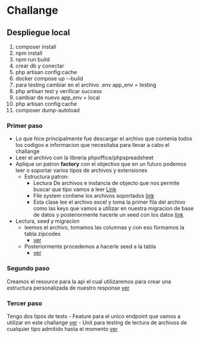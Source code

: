 # Challange
## Despliegue local
1) composer install
2) npm install
3) npm run build
4) crear db y conectar
5) php artisan config:cache
6) docker compose up --build
7) para testing cambiar en el archivo .env app_env = testing
8) php artisan test y verificar success
9) cambiar de nuevo app_env = local
10) php artisan config:cache
11) composer dump-autoload

### Primer paso
- Lo que hice principalmente fue descargar el archivo que contenia todos los codigos e informacion que necesitaba para llevar a cabo el challange
- Leer el archivo con la libreria phpoffice/phpspreadsheet
 - Aplique un patron **factory** con el objectivo que en un futuro podemos leer o soportar varios tipos de archivos y extensiones 
    - Estructura patron:
      - Lectura De archivos e instancia de objecto que nos permite buscar que tipo vamos a leer [Link](https://github.com/Quisui/backbone-challange/blob/develop/app/Services/Api/V1/DocumentReader/ReadDocument.php)
      - File system contiene los archivos soportados [link](https://github.com/Quisui/backbone-challange/blob/develop/config/filereader.php)
      - Esta clase lee el archivo excel y toma la primer fila del archivo como las keys que vamos a utilizar en nuestra migracion de base de datos y posteriormente hacerle un seed con los datos [link](https://github.com/Quisui/backbone-challange/blob/develop/app/Services/Api/V1/DocumentReader/ExcelDocumentReader.php)
  - Lectura, seed y migracion
    - leemos el archivo, tomamos las columnas y con eso formamos la tabla zipcodes
      -  [ver](https://github.com/Quisui/backbone-challange/blob/develop/database/migrations/2023_02_19_005640_create_zip_codes_table.php)
    -  Posteriormente procedemos a hacerle seed a la tabla 
        -  [ver](https://github.com/Quisui/backbone-challange/blob/develop/database/seeders/DatabaseSeeder.php)

### Segundo paso
 Creamos el resource para la api el cual utilizaremos para crear una estructura personalizada de nuestro response [ver](https://github.com/Quisui/backbone-challange/blob/develop/app/Http/Resources/Api/V1/ZipCodeResource.php)
 
### Tercer paso
 Tengo dos tipos de tests
    - Feature para el unico endpoint que vamos a utilizar en este challange [ver](https://github.com/Quisui/backbone-challange/blob/develop/tests/Feature/Api/V1/ZipCodeTest.php)
    - Unit para testing de lectura de archivos de cualquier tipo admitido hasta el momento [ver](https://github.com/Quisui/backbone-challange/blob/develop/tests/Unit/DocumentReaderTest.php)
